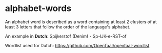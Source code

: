 # alphabet-words
An alphabet word is described as a word containing at least 2 clusters of at least 3 letters that follow the order of the language's alphabet. 

An example in **Dutch**: 
Spijkerstof (Denim) - 
Sp-IJK-e-RST-of

Wordlist used for Dutch: https://github.com/OpenTaal/opentaal-wordlist
